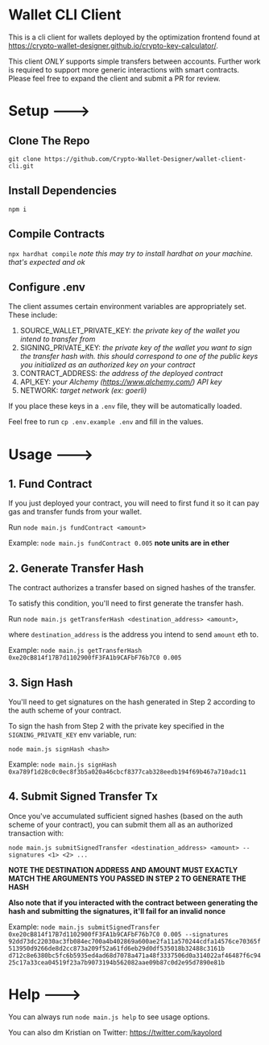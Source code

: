 # Wallet CLI Client
This is a cli client for wallets deployed by the optimization frontend found at https://crypto-wallet-designer.github.io/crypto-key-calculator/.

This client *ONLY* supports simple transfers between accounts. Further work is required to 
support more generic interactions with smart contracts. Please feel free to expand
the client and submit a PR for review.

# Setup --->

## Clone The Repo
`git clone https://github.com/Crypto-Wallet-Designer/wallet-client-cli.git`

## Install Dependencies
`npm i`

## Compile Contracts
`npx hardhat compile`
*note this may try to install hardhat on your machine. that's expected and ok*

## Configure .env
The client assumes certain environment variables are appropriately set.
These include:
1. SOURCE_WALLET_PRIVATE_KEY: *the private key of the wallet you intend to transfer from*
2. SIGNING_PRIVATE_KEY: *the private key of the wallet you want to sign the transfer hash with. this should correspond to one of the public keys you initialized as an authorized key on your contract*
3. CONTRACT_ADDRESS: *the address of the deployed contract*
4. API_KEY: *your Alchemy (https://www.alchemy.com/) API key*
5. NETWORK: *target network (ex: goerli)*

If you place these keys in a `.env` file, they will be automatically loaded.

Feel free to run `cp .env.example .env` and fill in the values.

# Usage --->

## 1. Fund Contract 
If you just deployed your contract, you will need to first fund it so it can pay gas and transfer funds from your wallet.

Run `node main.js fundContract <amount>`

Example: `node main.js fundContract 0.005` **note units are in ether**

## 2. Generate Transfer Hash
The contract authorizes a transfer based on signed hashes of the
transfer.

To satisfy this condition, you'll need to first generate the transfer hash.

Run `node main.js getTransferHash <destination_address> <amount>`, 

where `destination_address` is the 
address you intend to send `amount` eth to.

Example: `node main.js getTransferHash 0xe20cB814f17B7d1102900fF3FA1b9CAFbF76b7C0 0.005`

## 3. Sign Hash
You'll need to get signatures on the hash generated in Step 2 according
to the auth scheme of your contract.

To sign the hash from Step 2 with the private key specified in the `SIGNING_PRIVATE_KEY` 
env variable, run:

`node main.js signHash <hash>`

Example: `node main.js signHash 0xa789f1d28c0c0ec8f3b5a020a46cbcf8377cab328eedb194f69b467a710adc11`

## 4. Submit Signed Transfer Tx
Once you've accumulated sufficient signed hashes (based on the auth scheme of your contract),
you can submit them all as an authorized transaction with:

`node main.js submitSignedTransfer <destination_address> <amount> --signatures <1> <2> ...`

**NOTE THE DESTINATION ADDRESS AND AMOUNT MUST EXACTLY MATCH THE ARGUMENTS YOU PASSED IN STEP 2 TO GENERATE THE HASH**

**Also note that if you interacted with the contract between generating the hash and submitting
the signatures, it'll fail for an invalid nonce**

Example: `node main.js submitSignedTransfer 0xe20cB814f17B7d1102900fF3FA1b9CAFbF76b7C0 0.005 --signatures 92dd73dc22030ac3fb084ec700a4b402869a600ae2fa11a570244cdfa14576ce70365f513950d9266de8d2cc873a209f52a61fd6eb29d0df535018b32488c3161b d712c8e6380bc5fc6b5935ed4ad68d7078a471a48f3337506d0a314022af46487f6c9425c17a33cea04519f23a7b9073194b562082aae09b87c0d2e95d7890e81b`

# Help --->
You can always run `node main.js help` to see usage options.

You can also dm Kristian on Twitter: https://twitter.com/kayolord